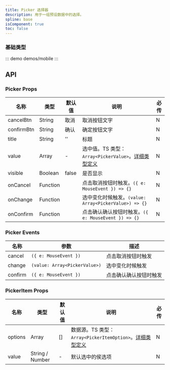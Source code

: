 ```yaml
---
title: Picker 选择器
description: 用于一组预设数据中的选择。
spline: base
isComponent: true
toc: false
---
```


### 基础类型

::: demo demos/mobile
:::


## API
### Picker Props

名称 | 类型 | 默认值 | 说明 | 必传
-- | -- | -- | -- | --
cancelBtn | String | 取消 | 取消按钮文字 | N
confirmBtn | String | 确认 | 确定按钮文字 | N
title | String | '' | 标题 | N
value | Array | - | 选中值。TS 类型：`Array<PickerValue>`。[详细类型定义]() | N
visible | Boolean | false | 是否显示 | N
onCancel | Function |  | 点击取消按钮时触发。`({ e: MouseEvent }) => {}` | N
onChange | Function |  | 选中变化时候触发。`(value: Array<PickerValue>) => {}` | N
onConfirm | Function |  | 点击确认确认按钮时触发。`({ e: MouseEvent }) => {}` | N

### Picker Events

名称 | 参数 | 描述
-- | -- | --
cancel | `({ e: MouseEvent })` | 点击取消按钮时触发
change | `(value: Array<PickerValue>)` | 选中变化时候触发
confirm | `({ e: MouseEvent })` | 点击确认确认按钮时触发

### PickerItem Props

名称 | 类型 | 默认值 | 说明 | 必传
-- | -- | -- | -- | --
options | Array | [] | 数据源。TS 类型：`Array<PickerItemOption>`。[详细类型定义]() | N
value | String / Number | - | 默认选中的侯选项 | N
